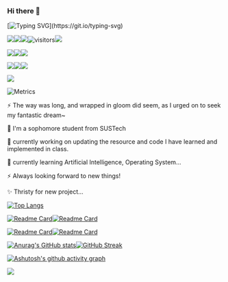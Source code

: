 ### Hi there 👋

[![Typing SVG](https://readme-typing-svg.herokuapp.com?lines=Hi+!++I'm+MQ-Adventure;Welcome+to+my+Github+page+!)](https://git.io/typing-svg)
<!--
**Leo-Adventure/Leo-Adventure** is a ✨ _special_ ✨ repository because its `README.md` (this file) appears on your GitHub profile

Here are some important ideas to get you started:

- 🔭 I’m currently working on ...
- 🌱 I’m currently learning ...
- 👯 I’m looking to collaborate on ...
- 🤔 I’m looking for help with ...
- 💬 Ask me about ...
- 📫 How to reach me: ...
- 😄 Pronouns: ...
- ⚡ Fun fact: ...
-->

![](https://img.shields.io/badge/status-Crazy%20Midterm-orange)![](https://img.shields.io/badge/Feeling-Rich%20Life-green)![](https://img.shields.io/badge/%E6%83%B3%E8%AF%B4%E7%9A%84%E8%AF%9D-OS%20%E5%A4%AA%E9%9A%BE%E5%95%A6-blue)![visitors](https://visitor-badge.glitch.me/badge?page_id=Leo-Adventure_README.md&left_color=&right_color=blue)![]([https://img.shields.io/badge/status-On%20Summer%20Semester-orange](https://hits.seeyoufarm.com/api/count/incr/badge.svg?url=https%3A%2F%2Fgithub.com%2FLeo-Adventure1212%2Fhit-counter))


![](https://img.shields.io/badge/VSCode-0078D4?style=for-the-badge&logo=visual%20studio%20code&logoColor=white)![](https://img.shields.io/badge/Microsoft_Edge-0078D7?style=for-the-badge&logo=Microsoft-edge&logoColor=white)![](https://img.shields.io/badge/Google_chrome-4285F4?style=for-the-badge&logo=Google-chrome&logoColor=white)

![](https://img.shields.io/badge/C-00599C?style=for-the-badge&logo=c&logoColor=white)![](https://img.shields.io/badge/C%2B%2B-00599C?style=for-the-badge&logo=c%2B%2B&logoColor=white)![](https://img.shields.io/badge/Python-FFD43B?style=for-the-badge&logo=python&logoColor=blue)

![](https://github-profile-trophy.vercel.app/?username=Leo-Adventure&theme=monokai)


![Metrics](https://metrics.lecoq.io/Leo-Adventure?template=classic&base.indepth=false&base.hireable=false&config.timezone=Asia%2FShanghai)

⚡ The way was long, and wrapped in gloom did seem, as I urged on to seek my fantastic dream~

🌱 I'm a sophomore student from SUSTech

🔭 currently working on updating the resource and code I have learned and implemented in class.

🌱 currently learning Artificial Intelligence, Operating System...

⚡ Always looking forward to new things!

✨ Thristy for new project...


[![Top Langs](https://github-readme-stats.vercel.app/api/top-langs/?username=Leo-Adventure&langs_count=12&layout=compact&show_icons=true&theme=blue-green)](https://github.com/anuraghazra/github-readme-stats)


[![Readme Card](https://github-readme-stats.vercel.app/api/pin/?username=Leo-Adventure&repo=CS214-Simple-CPU&show_owner=true&show_icons=true&theme=blue-green)](https://github.com/anuraghazra/github-readme-stats)[![Readme Card](https://github-readme-stats.vercel.app/api/pin/?username=Leo-Adventure&show_owner=true&repo=CS305-Computer-Network&show_icons=true&theme=blue-green)](https://github.com/anuraghazra/github-readme-stats)


[![Readme Card](https://github-readme-stats.vercel.app/api/pin/?username=Leo-Adventure&repo=CS205-CPP-projects&show_owner=true&show_icons=true&theme=blue-green)](https://github.com/anuraghazra/github-readme-stats)[![Readme Card](https://github-readme-stats.vercel.app/api/pin/?username=Leo-Adventure&repo=CS216-Algorithm-Design&show_owner=true&show_icons=true&theme=blue-green)](https://github.com/anuraghazra/github-readme-stats)


[![Anurag's GitHub stats](https://github-readme-stats.vercel.app/api?username=Leo-Adventure&show_icons=true&theme=blue-green)](https://github.com/anuraghazra/github-readme-stats)[![GitHub Streak](https://github-readme-streak-stats.herokuapp.com/?user=Leo-Adventure&theme=blue-green)](https://git.io/streak-stats)

[![Ashutosh's github activity graph](https://activity-graph.herokuapp.com/graph?username=Leo-Adventure&theme=chartreuse-dark)](https://github.com/ashutosh00710/github-readme-activity-graph)

![]([https://img.shields.io/badge/status-On%20Summer%20Semester-orange](https://github-profile-summary-cards.vercel.app/api/cards/profile-details?username=Leo-Adventure&theme=vue))


